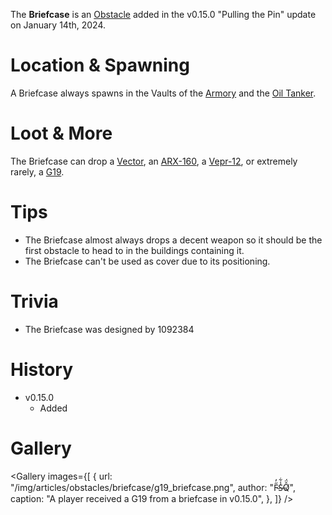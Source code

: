 The **Briefcase** is an [Obstacle](/obstacles) added in the v0.15.0 "Pulling the Pin" update on January 14th, 2024.

# Location & Spawning

A Briefcase always spawns in the Vaults of the [Armory](/buildings/armory) and the [Oil Tanker](/buildings/oil_tanker).

# Loot & More

The Briefcase can drop a [Vector](/weapons/guns/vector), an [ARX-160](/weapons/guns/arx160), a [Vepr-12](/weapons/guns/vepr12), or extremely rarely, a [G19](/weapons/guns/g19).

# Tips

- The Briefcase almost always drops a decent weapon so it should be the first obstacle to head to in the buildings containing it.
- The Briefcase can't be used as cover due to its positioning.

# Trivia

- The Briefcase was designed by 1092384

# History

- v0.15.0
  - Added

# Gallery

<Gallery
  images={[
    {
      url: "/img/articles/obstacles/briefcase/g19_briefcase.png",
      author: "F̴̋̓S̶̾͋Q̸̂̈́",
      caption: "A player received a G19 from a briefcase in v0.15.0",
    },
  ]}
/>
